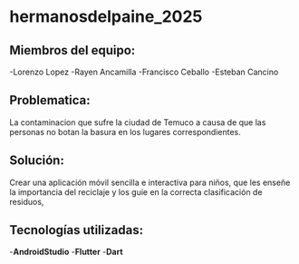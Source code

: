 # hermanosdelpaine_2025
## Miembros del equipo:
-Lorenzo Lopez
-Rayen Ancamilla
-Francisco Ceballo
-Esteban Cancino
## Problematica:
La contaminacion que sufre la ciudad de Temuco a causa de que las personas no botan la basura en los lugares correspondientes.
## Solución:
Crear una aplicación móvil sencilla e interactiva para niños, que les enseñe la importancia del reciclaje y los guíe en la correcta clasificación de residuos,
## Tecnologías utilizadas:
-**AndroidStudio**
-**Flutter**
-**Dart**
